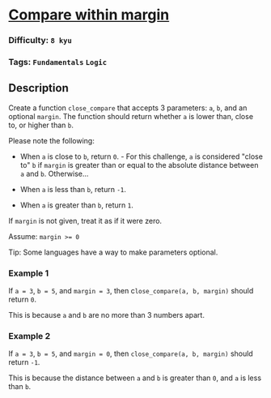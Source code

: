 # [Compare within margin](https://www.codewars.com/kata/56453a12fcee9a6c4700009c)

### Difficulty: `8 kyu`

### Tags: `Fundamentals` `Logic`

## Description

Create a function `close_compare` that accepts 3 parameters: `a`, `b`, and an optional `margin`. The function should return whether `a` is lower than, close to, or higher than `b`.

Please note the following:

- When `a` is close to `b`, return `0`.
        - For this challenge, `a` is considered "close to" `b` if `margin` is greater than or equal to the absolute distance between `a` and `b`.
Otherwise...

- When `a` is less than `b`, return `-1`.
- When `a` is greater than `b`, return `1`.

If `margin` is not given, treat it as if it were zero.

Assume: `margin >= 0`

Tip: Some languages have a way to make parameters optional.

### Example 1

If `a = 3`, `b = 5`, and `margin = 3`, then c`lose_compare(a, b, margin)` should return `0`.

This is because `a` and `b` are no more than 3 numbers apart.

### Example 2

If `a = 3`, `b = 5`, and `margin = 0`, then `close_compare(a, b, margin)` should return `-1`.

This is because the distance between `a` and `b` is greater than `0`, and `a` is less than `b`.